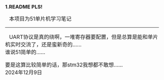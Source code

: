 ### 1.README PLS!

<div style="font-size:17px">
&ensp; 本项目为51单片机学习笔记

***

&ensp; UART协议是真的绕啊，一堆寄存器要配置，但是总算是能和单片机实时交流了，还是蛮新奇的……   
谁说51简单的……

要是这算比较简单的话，那stm32我想都不敢想……   
2024年12月9日

</div>
